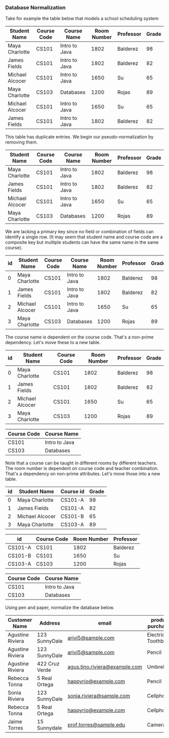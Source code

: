 ### Database Normalization

Take for example the table below that models a school scheduling system

| Student Name    | Course Code | Course Name   | Room Number | Professor | Grade |
| --------------- | ----------- | ------------- | ----------- | --------- | ----- |
| Maya Charlotte  | CS101       | Intro to Java | 1802        | Balderez  | 98    |
| James Fields    | CS101       | Intro to Java | 1802        | Balderez  | 82    |
| Michael Alcocer | CS101       | Intro to Java | 1650        | Su        | 65    |
| Maya Charlotte  | CS103       | Databases     | 1200        | Rojas     | 89    |
| Michael Alcocer | CS101       | Intro to Java | 1650        | Su        | 65    |
| James Fields    | CS101       | Intro to Java | 1802        | Balderez  | 82    |

This table has duplicate entries. We begin our pseudo-normalization by removing them.

| Student Name    | Course Code | Course Name   | Room Number | Professor | Grade |
| --------------- | ----------- | ------------- | ----------- | --------- | ----- |
| Maya Charlotte  | CS101       | Intro to Java | 1802        | Balderez  | 98    |
| James Fields    | CS101       | Intro to Java | 1802        | Balderez  | 82    |
| Michael Alcocer | CS101       | Intro to Java | 1650        | Su        | 65    |
| Maya Charlotte  | CS103       | Databases     | 1200        | Rojas     | 89    |

We are lacking a primary key since no field or combination of fields can identify a single row. (It may seem that student name and course code are a composite key but multiple students can have the same name in the same course).

| id  | Student Name    | Course Code | Course Name   | Room Number | Professor | Grade |
| --- | --------------- | ----------- | ------------- | ----------- | --------- | ----- |
| 0   | Maya Charlotte  | CS101       | Intro to Java | 1802        | Balderez  | 98    |
| 1   | James Fields    | CS101       | Intro to Java | 1802        | Balderez  | 82    |
| 2   | Michael Alcocer | CS101       | Intro to Java | 1650        | Su        | 65    |
| 3   | Maya Charlotte  | CS103       | Databases     | 1200        | Rojas     | 89    |

The course name is dependent on the course code. That's a non-prime dependency. Let's move these to a new table.

| id  | Student Name    | Course Code | Room Number | Professor | Grade |
| --- | --------------- | ----------- | ----------- | --------- | ----- |
| 0   | Maya Charlotte  | CS101       | 1802        | Balderez  | 98    |
| 1   | James Fields    | CS101       | 1802        | Balderez  | 82    |
| 2   | Michael Alcocer | CS101       | 1650        | Su        | 65    |
| 3   | Maya Charlotte  | CS103       | 1200        | Rojas     | 89    |

| Course Code | Course Name   |
| ----------- | ------------- |
| CS101       | Intro to Java |
| CS103       | Databases     |

Note that a course can be taught in different rooms by different teachers. The room number is dependent on course code and teacher combination. That's a dependency on non-prime attributes. Let's move those into a new table.

| id  | Student Name    | Course id | Grade |
| --- | --------------- | --------- | ----- |
| 0   | Maya Charlotte  | CS101-A   | 98    |
| 1   | James Fields    | CS101-A   | 82    |
| 2   | Michael Alcocer | CS101-B   | 65    |
| 3   | Maya Charlotte  | CS103-A   | 89    |

| id      | Course Code | Room Number | Professor |
| ------- | ----------- | ----------- | --------- |
| CS101-A | CS101       | 1802        | Balderez  |
| CS101-B | CS101       | 1650        | Su        |
| CS103-A | CS103       | 1200        | Rojas     |

| Course Code | Course Name   |
| ----------- | ------------- |
| CS101       | Intro to Java |
| CS103       | Databases     |


Using pen and paper, normalize the database below. 
  
  Customer Name | Address | email | product purchased | price | seller | quantity ordered
  --- | --- | --- | --- | --- | --- | ---
  Agustine Riviera | 123 SunnyDale | arivi5@sample.com | Electric Toothbrush | 15.15 | Pitz | 5
  Agustine Riviera | 123 SunnyDale | arivi5@sample.com | Pencil | 3.12 | Pitz | 13
  Agustine Riviera | 422 Cruz Verde | agus.tino.riviera@example.com | Umbrella | 20.17 | Hardy | 1
  Rebecca Tonna | 5 Real Ortega | happyrio@example.com | Pencil | 3.12 | Pitz | 20
  Sonia Riviera | 123 SunnyDale | sonia.riviera@sample.com | Cellphone | 512.00 | Orange | 1
  Rebecca Tonna | 5 Real Ortega | happyrio@example.com | Cellphone | 512.00 | Orange | 1
  Jaime Torres | 15 Sunnydale |prof.torres@sample.edu| Camera | 327.99 | Orange | 1
